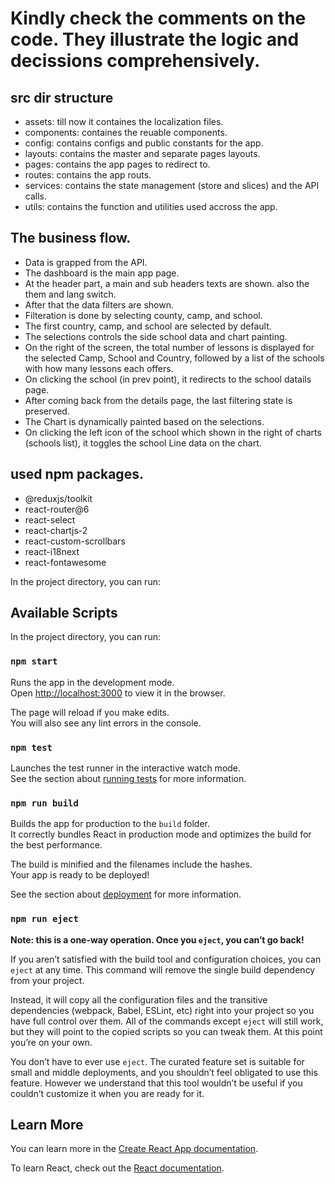 # Kindly check the comments on the code. They illustrate the logic and decissions comprehensively.


## src dir structure
- assets: till now it containes the localization files.
- components: containes the reuable components.
- config: contains configs and public constants for the app.
- layouts: contains the master and separate pages layouts.
- pages: contains the app pages to redirect to.
- routes: contains the app routs.
- services: contains the state management (store and slices) and the API calls.
- utils: contains the function and utilities used accross the app.


## The business flow.
- Data is grapped from the API.
- The dashboard is the main app page.
- At the header part, a main and sub headers texts are shown. also the them and lang switch.
- After that the data filters are shown.
- Filteration is done by selecting county, camp, and school.
- The first country, camp, and school are selected by default.
- The selections controls the side school data and chart painting.
- On the right of the screen, the total number of lessons is displayed for the selected Camp, School and Country, followed by a list of the schools with how many lessons each offers.
- On clicking the school (in prev point), it redirects to the school datails page.
- After coming back from the details page, the last filtering state is preserved.
- The Chart is dynamically painted based on the selections.
- On clicking the left icon of the school which shown in the right of charts (schools list), it toggles the school Line data on the chart.


## used npm packages.
- @reduxjs/toolkit
- react-router@6
- react-select
- react-chartjs-2
- react-custom-scrollbars
- react-i18next
- react-fontawesome


In the project directory, you can run:

## Available Scripts

In the project directory, you can run:

### `npm start`

Runs the app in the development mode.\
Open [http://localhost:3000](http://localhost:3000) to view it in the browser.

The page will reload if you make edits.\
You will also see any lint errors in the console.

### `npm test`

Launches the test runner in the interactive watch mode.\
See the section about [running tests](https://facebook.github.io/create-react-app/docs/running-tests) for more information.

### `npm run build`

Builds the app for production to the `build` folder.\
It correctly bundles React in production mode and optimizes the build for the best performance.

The build is minified and the filenames include the hashes.\
Your app is ready to be deployed!

See the section about [deployment](https://facebook.github.io/create-react-app/docs/deployment) for more information.

### `npm run eject`

**Note: this is a one-way operation. Once you `eject`, you can’t go back!**

If you aren’t satisfied with the build tool and configuration choices, you can `eject` at any time. This command will remove the single build dependency from your project.

Instead, it will copy all the configuration files and the transitive dependencies (webpack, Babel, ESLint, etc) right into your project so you have full control over them. All of the commands except `eject` will still work, but they will point to the copied scripts so you can tweak them. At this point you’re on your own.

You don’t have to ever use `eject`. The curated feature set is suitable for small and middle deployments, and you shouldn’t feel obligated to use this feature. However we understand that this tool wouldn’t be useful if you couldn’t customize it when you are ready for it.

## Learn More

You can learn more in the [Create React App documentation](https://facebook.github.io/create-react-app/docs/getting-started).

To learn React, check out the [React documentation](https://reactjs.org/).
